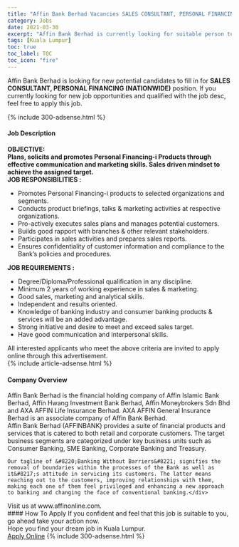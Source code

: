```yaml
---
title: "Affin Bank Berhad Vacancies SALES CONSULTANT, PERSONAL FINANCING (NATIONWIDE)" 
category: Jobs 
date: 2021-03-30 
excerpt: "Affin Bank Berhad is currently looking for suitable person to fill in the SALES CONSULTANT, PERSONAL FINANCING (NATIONWIDE) which based in Kuala Lumpur" 
tags: [Kuala Lumpur] 
toc: true 
toc_label: TOC 
toc_icon: "fire" 
--- 
```


<p>Affin Bank Berhad is looking for new potential candidates to fill in for <b>SALES CONSULTANT, PERSONAL FINANCING (NATIONWIDE)</b> position. If you currently looking for new job opportunities and qualified with the job desc, feel free to apply this job.
</p>{% include 300-adsense.html %} 
<div><div><h4>Job Description</h4></div><div><div><span><div><div><strong>OBJECTIVE:</strong></div><div><strong>Plans, solicits and promotes Personal Financing-i Products through effective communication and marketing skills. Sales driven mindset to achieve the assigned target.</strong></div><div><strong>JOB RESPONSIBILITIES :</strong></div><ul><li>Promotes Personal Financing-i products to selected organizations and segments.</li><li>Conducts product briefings, talks &amp; marketing activities at respective organizations.</li><li>Pro-actively executes sales plans and manages potential customers.</li><li>Builds good rapport with branches &amp; other relevant stakeholders.</li><li>Participates in sales activities and prepares sales reports.</li><li>Ensures confidentiality of customer information and compliance to the Bank&#8217;s policies and procedures.</li></ul><div><strong>JOB REQUIREMENTS :</strong></div><ul><li>Degree/Diploma/Professional qualification in any discipline.</li><li>Minimum 2 years of working experience in sales &amp; marketing.</li><li>Good sales, marketing and analytical skills.</li><li>Independent and results oriented.</li><li>Knowledge of banking industry and consumer banking products &amp; services will be an added advantage.</li><li>Strong initiative and desire to meet and exceed sales target.</li><li>Have good communication and interpersonal skills.</li></ul><div>All interested applicants who meet the above criteria are invited to apply online through this advertisement.</div></div></span></div></div></div> 
{% include article-adsense.html %} 
<div><div><h4>Company Overview</h4></div><div><div><span><div><div>
<div>
		Affin Bank Berhad is the financial holding company of Affin Islamic Bank Berhad, Affin Hwang Investment Bank Berhad, Affin Moneybrokers Sdn Bhd and AXA AFFIN Life Insurance Berhad. AXA AFFIN General Insurance Berhad is an associate company of Affin Bank Berhad.</div>
<div>
		Affin Bank Berhad (AFFINBANK) provides a suite of financial products and services that is catered to both retail and corporate customers. The target business segments are categorized under key business units such as Consumer Banking, SME Banking, Corporate Banking and Treasury.</div>
	
	Our tagline of &#8220;Banking Without Barriers&#8221; signifies the removal of boundaries within the processes of the Bank as well as it&#8217;s attitude in servicing its customers. The latter means reaching out to the customers, improving relationships with them, making each one of them feel privileged and enhancing a new approach to banking and changing the face of conventional banking.</div>
<div>
	Visit us at www.affinonline.com.&#160;</div></div></span></div></div></div> 
#### How To Apply 
If you confident and feel that this job is suitable to you, go ahead take your action now. <br/> 
Hope you find your dream job in Kuala Lumpur. <br/> 
<a href="https://www.jobstreet.com.my/en/job/sales-consultant-personal-financing-nationwide-4521008?jobId=jobstreet-my-job-4521008&" class="btn btn--info" target="_blank" rel="nofollow noopenner">Apply Online</a> 
{% include 300-adsense.html %} 